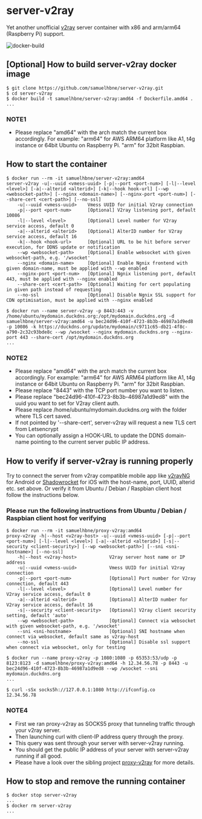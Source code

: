 # server-v2ray

Yet another unofficial [v2ray](https://github.com/v2ray) server container with x86 and arm/arm64 (Raspberry Pi) support.

![docker-build](https://github.com/samuelhbne/server-v2ray/workflows/docker-buildx-latest/badge.svg)

## [Optional] How to build server-v2ray docker image

```shell
$ git clone https://github.com/samuelhbne/server-v2ray.git
$ cd server-v2ray
$ docker build -t samuelhbne/server-v2ray:amd64 -f Dockerfile.amd64 .
...
```

### NOTE1

- Please replace "amd64" with the arch match the current box accordingly. For example: "arm64" for AWS ARM64 platform like A1, t4g instance or 64bit Ubuntu on Raspberry Pi. "arm" for 32bit Raspbian.

## How to start the container

```shell
$ docker run --rm -it samuelhbne/server-v2ray:amd64
server-v2ray -u|--uuid <vmess-uuid> [-p|--port <port-num>] [-l|--level <level>] [-a|--alterid <alterid>] [-k|--hook hook-url] [--wp <websocket-path>] [--nginx <domain-name>] [--nginx-port <port-num>] [--share-cert <cert-path>] [--no-ssl]
    -u|--uuid <vmess-uuid>    Vmess UUID for initial V2ray connection
    -p|--port <port-num>      [Optional] V2ray listening port, default 10086
    -l|--level <level>        [Optional] Level number for V2ray service access, default 0
    -a|--alterid <alterid>    [Optional] AlterID number for V2ray service access, default 16
    -k|--hook <hook-url>      [Optional] URL to be hit before server execution, for DDNS update or notification
    --wp <websocket-path>     [Optional] Enable websocket with given websocket-path, e.g. '/wsocket'
    --nginx <domain-name>     [Optional] Enable Ngnix frontend with given domain-name, must be applied with --wp enabled
    --nginx-port <port-num>   [Optional] Ngnix listening port, default 443, must be applied with --nginx enabled
    --share-cert <cert-path>  [Optional] Waiting for cert populating in given path instead of requesting
    --no-ssl                  [Optional] Disable Ngnix SSL support for CDN optimisation, must be applied with --nginx enabled

$ docker run --name server-v2ray -p 8443:443 -v /home/ubuntu/mydomain.duckdns.org:/opt/mydomain.duckdns.org -d samuelhbne/server-v2ray:amd64 -u bec24d96-410f-4723-8b3b-46987a1d9ed8 -p 10086 -k https://duckdns.org/update/mydomain/c9711c65-db21-4f8c-a790-2c32c93bde8c --wp /wsocket --nginx mydomain.duckdns.org --nginx-port 443 --share-cert /opt/mydomain.duckdns.org
...
```

### NOTE2

- Please replace "amd64" with the arch match the current box accordingly. For example: "arm64" for AWS ARM64 platform like A1, t4g instance or 64bit Ubuntu on Raspberry Pi. "arm" for 32bit Raspbian.
- Please replace "8443" with the TCP port number you want to listen.
- Please replace "bec24d96-410f-4723-8b3b-46987a1d9ed8" with the uuid you want to set for V2ray client auth.
- Please replace /home/ubuntu/mydomain.duckdns.org with the folder where TLS cert saved.
- If not pointed by '--share-cert', server-v2ray will request a new TLS cert from Letsencrypt
- You can optionally assign a HOOK-URL to update the DDNS domain-name pointing to the current server public IP address.

## How to verify if server-v2ray is running properly

Try to connect the server from v2ray compatible mobile app like [v2rayNG](https://github.com/2dust/v2rayNG) for Android or [Shadowrocket](https://apps.apple.com/us/app/shadowrocket/id932747118) for iOS with the host-name, port, UUID, alterid etc. set above. Or verify it from Ubuntu / Debian / Raspbian client host follow the instructions below.

### Please run the following instructions from Ubuntu / Debian / Raspbian client host for verifying

```shell
$ docker run --rm -it samuelhbne/proxy-v2ray:amd64
proxy-v2ray -h|--host <v2ray-host> -u|--uuid <vmess-uuid> [-p|--port <port-num>] [-l|--level <level>] [-a|--alterid <alterid>] [-s|--security <client-security>] [--wp <websocket-path>] [--sni <sni-hostname>] [--no-ssl]
    -h|--host <v2ray-host>            V2ray server host name or IP address
    -u|--uuid <vmess-uuid>            Vmess UUID for initial V2ray connection
    -p|--port <port-num>              [Optional] Port number for V2ray connection, default 443
    -l|--level <level>                [Optional] Level number for V2ray service access, default 0
    -a|--alterid <alterid>            [Optional] AlterID number for V2ray service access, default 16
    -s|--security <client-security>   [Optional] V2ray client security setting, default 'auto'
    --wp <websocket-path>             [Optional] Connect via websocket with given websocket-path, e.g. '/wsocket'
    --sni <sni-hostname>              [Optional] SNI hostname when connect via websocket, default same as v2ray-host
    --no-ssl                          [Optional] Disable ssl support when connect via websocket, only for testing

$ docker run --name proxy-v2ray -p 1080:1080 -p 65353:53/udp -p 8123:8123 -d samuelhbne/proxy-v2ray:amd64 -h 12.34.56.78 -p 8443 -u bec24d96-410f-4723-8b3b-46987a1d9ed8 --wp /wsocket --sni mydomain.duckdns.org
...

$ curl -sSx socks5h://127.0.0.1:1080 http://ifconfig.co
12.34.56.78
```

### NOTE4

- First we ran proxy-v2ray as SOCKS5 proxy that tunneling traffic through your v2ray server.
- Then launching curl with client-IP address query through the proxy.
- This query was sent through your server with server-v2ray running.
- You should get the public IP address of your server with server-v2ray running if all good.
- Please have a look over the sibling project [proxy-v2ray](https://github.com/samuelhbne/proxy-v2ray) for more details.

## How to stop and remove the running container

```shell
$ docker stop server-v2ray
...
$ docker rm server-v2ray
...
```

